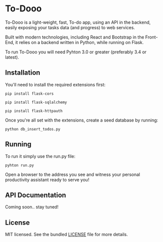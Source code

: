 To-Dooo
========

To-Dooo is a light-weight, fast, To-do app, using an API in the backend, easily exposing your tasks data (and progress) to web services.

Built with modern technologies, including React and Bootstrap in the Front-End, it relies on a backend written in Python, while running on Flask.

To run To-Dooo you will need Pyhton 3.0 or greater (preferably 3.4 or latest).


Installation
------------
You'll need to install the required extensions first:

	pip install flask-cors
	
	pip install flask-sqlalchemy
	
	pip install flask-httpauth

Once you're all set with the extensions, create a seed database by running:
	
	python db_insert_todos.py

Running
-------

To run it simply use the run.py file:
	
	pyhton run.py

Open a browser to the address you see and witness your personal productivity assistant ready to serve you!


API Documentation
-----------------
Coming soon.. stay tuned!


License
-------
MIT licensed. See the bundled [LICENSE](LICENSE.md) file for more details.
